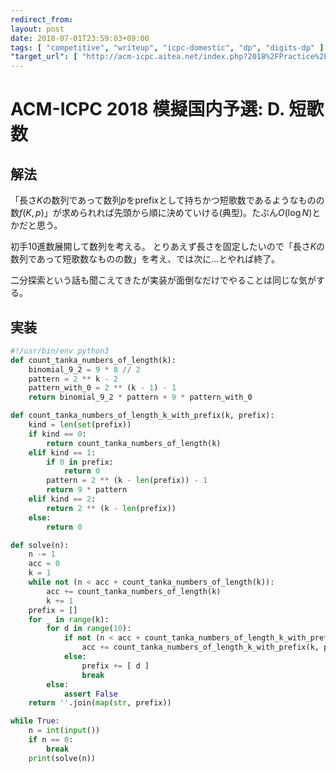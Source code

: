 ```yaml
---
redirect_from:
layout: post
date: 2018-07-01T23:59:03+09:00
tags: [ "competitive", "writeup", "icpc-domestic", "dp", "digits-dp" ]
"target_url": [ "http://acm-icpc.aitea.net/index.php?2018%2FPractice%2F%E6%A8%A1%E6%93%AC%E5%9B%BD%E5%86%85%E4%BA%88%E9%81%B8%2F%E5%95%8F%E9%A1%8C%E6%96%87%E3%81%A8%E3%83%87%E3%83%BC%E3%82%BF%E3%82%BB%E3%83%83%E3%83%88" ]
---
```


# ACM-ICPC 2018 模擬国内予選: D. 短歌数

## 解法

「長さ$K$の数列であって数列$p$をprefixとして持ちかつ短歌数であるようなものの数$f(K, p)$」が求められれば先頭から順に決めていける(典型)。たぶん$O(\log N)$とかだと思う。

初手$10$進数展開して数列を考える。
とりあえず長さを固定したいので「長さ$K$の数列であって短歌数なものの数」を考え、では次に$\dots$とやれば終了。

二分探索という話も聞こえてきたが実装が面倒なだけでやることは同じな気がする。

## 実装

``` python
#!/usr/bin/env python3
def count_tanka_numbers_of_length(k):
    binomial_9_2 = 9 * 8 // 2
    pattern = 2 ** k - 2
    pattern_with_0 = 2 ** (k - 1) - 1
    return binomial_9_2 * pattern + 9 * pattern_with_0

def count_tanka_numbers_of_length_k_with_prefix(k, prefix):
    kind = len(set(prefix)) 
    if kind == 0:
        return count_tanka_numbers_of_length(k)
    elif kind == 1:
        if 0 in prefix:
            return 0
        pattern = 2 ** (k - len(prefix)) - 1
        return 9 * pattern
    elif kind == 2:
        return 2 ** (k - len(prefix))
    else:
        return 0

def solve(n):
    n -= 1
    acc = 0
    k = 1
    while not (n < acc + count_tanka_numbers_of_length(k)):
        acc += count_tanka_numbers_of_length(k)
        k += 1
    prefix = []
    for _ in range(k):
        for d in range(10):
            if not (n < acc + count_tanka_numbers_of_length_k_with_prefix(k, prefix + [ d ])):
                acc += count_tanka_numbers_of_length_k_with_prefix(k, prefix + [ d ])
            else:
                prefix += [ d ]
                break
        else:
            assert False
    return ''.join(map(str, prefix))

while True:
    n = int(input())
    if n == 0:
        break
    print(solve(n))
```
